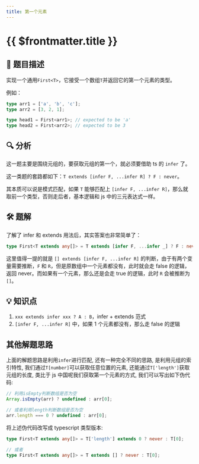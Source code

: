 ```yaml
---
title: 第一个元素
---
```


# {{ $frontmatter.title }}

## 🎯 题目描述

实现一个通用`First<T>`，它接受一个数组`T`并返回它的第一个元素的类型。

例如：

```ts
type arr1 = ['a', 'b', 'c'];
type arr2 = [3, 2, 1];

type head1 = First<arr1>; // expected to be 'a'
type head2 = First<arr2>; // expected to be 3
```

## 🔍 分析

这一题主要是围绕元组的，要获取元组的第一个，就必须要借助 ts 的 `infer` 了。

这一类题的套路都如下：`T extends [infer F, ...infer R] ? F : never`。

其本质可以说是模式匹配，如果 `T` 能够匹配上 `[infer F, ...infer R]`，那么就取前一个类型，否则走后者，基本逻辑和 js 中的三元表达式一样。

## 🛠️ 题解

了解了 infer 和 extends 用法后，其实答案也非常简单了：

```ts
type First<T extends any[]> = T extends [infer F, ...infer _] ? F : never;
```

这里值得一提的就是 `[] extends [infer F, ...infer R]` 的判断，由于有两个变量需要推断，`F` 和 `R`，但是原数组中一个元素都没有，此时就会走 false 的逻辑，返回 never。而如果有一个元素，那么还是会走 true 的逻辑，此时 `R` 会被推断为 `[]`。

## 💡 知识点

1. `xxx extends infer xxx ? A : B`，infer + extends 范式
2. `[infer F, ...infer R]` 中，如果 1 个元素都没有，那么走 false 的逻辑

## 其他解题思路

上面的解题思路是利用`infer`进行匹配, 还有一种完全不同的思路, 是利用元组的索引特性, 我们通过`T[number]`可以获取任意位置的元素, 还能通过`T['length']`获取元组的长度, 类比于 js 中国呢我们获取第一个元素的方式, 我们可以写出如下伪代码:

```ts
// 利用isEmpty判断数组是否为空
Array.isEmpty(arr) ? undefined : arr[0];

// 或者利用length判断数组是否为空
arr.length === 0 ? undefined : arr[0];
```

将上述伪代码改写成 typescript 类型版本:

```ts
type First<T extends any[]> = T['length'] extends 0 ? never : T[0];

// 或者
type First<T extends any[]> = T extends [] ? never : T[0];
```